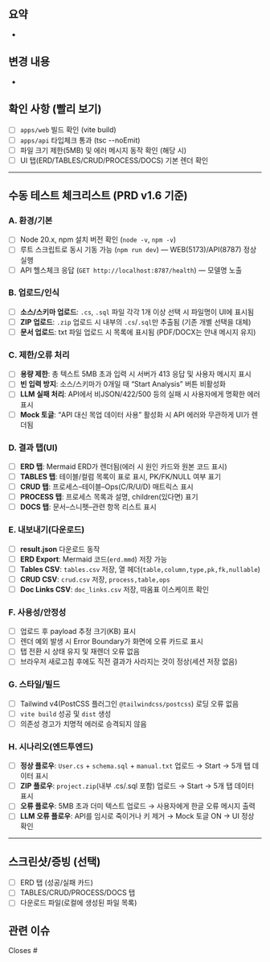 ## 요약
-

## 변경 내용
-

## 확인 사항 (빨리 보기)
- [ ] `apps/web` 빌드 확인 (vite build)
- [ ] `apps/api` 타입체크 통과 (tsc --noEmit)
- [ ] 파일 크기 제한(5MB) 및 에러 메시지 동작 확인 (해당 시)
- [ ] UI 탭(ERD/TABLES/CRUD/PROCESS/DOCS) 기본 렌더 확인

---

## 수동 테스트 체크리스트 (PRD v1.6 기준)

### A. 환경/기본
- [ ] Node 20.x, npm 설치 버전 확인 (`node -v`, `npm -v`)
- [ ] 루트 스크립트로 동시 기동 가능 (`npm run dev`) — WEB(5173)/API(8787) 정상 실행
- [ ] API 헬스체크 응답 (`GET http://localhost:8787/health`) — 모델명 노출

### B. 업로드/인식
- [ ] **소스/스키마 업로드**: `.cs`, `.sql` 파일 각각 1개 이상 선택 시 파일명이 UI에 표시됨
- [ ] **ZIP 업로드**: `.zip` 업로드 시 내부의 `.cs`/`.sql`만 추출됨 (기존 개별 선택을 대체)
- [ ] **문서 업로드**: txt 파일 업로드 시 목록에 표시됨 (PDF/DOCX는 안내 메시지 유지)

### C. 제한/오류 처리
- [ ] **용량 제한**: 총 텍스트 5MB 초과 입력 시 서버가 413 응답 및 사용자 메시지 표시
- [ ] **빈 입력 방지**: 소스/스키마가 0개일 때 “Start Analysis” 버튼 비활성화
- [ ] **LLM 실패 처리**: API에서 비JSON/422/500 등의 실패 시 사용자에게 명확한 에러 표시
- [ ] **Mock 토글**: “API 대신 목업 데이터 사용” 활성화 시 API 에러와 무관하게 UI가 렌더됨

### D. 결과 탭(UI)
- [ ] **ERD 탭**: Mermaid ERD가 렌더됨(에러 시 원인 카드와 원본 코드 표시)
- [ ] **TABLES 탭**: 테이블/컬럼 목록이 표로 표시, PK/FK/NULL 여부 표기
- [ ] **CRUD 탭**: 프로세스–테이블–Ops(C/R/U/D) 매트릭스 표시
- [ ] **PROCESS 탭**: 프로세스 목록과 설명, children(있다면) 표기
- [ ] **DOCS 탭**: 문서–스니펫–관련 항목 리스트 표시

### E. 내보내기(다운로드)
- [ ] **result.json** 다운로드 동작
- [ ] **ERD Export**: Mermaid 코드(`erd.mmd`) 저장 가능
- [ ] **Tables CSV**: `tables.csv` 저장, 열 헤더(`table,column,type,pk,fk,nullable`)
- [ ] **CRUD CSV**: `crud.csv` 저장, `process,table,ops`
- [ ] **Doc Links CSV**: `doc_links.csv` 저장, 따옴표 이스케이프 확인

### F. 사용성/안정성
- [ ] 업로드 후 payload 추정 크기(KB) 표시
- [ ] 렌더 예외 발생 시 Error Boundary가 화면에 오류 카드로 표시
- [ ] 탭 전환 시 상태 유지 및 재렌더 오류 없음
- [ ] 브라우저 새로고침 후에도 직전 결과가 사라지는 것이 정상(세션 저장 없음)

### G. 스타일/빌드
- [ ] Tailwind v4(PostCSS 플러그인 `@tailwindcss/postcss`) 로딩 오류 없음
- [ ] `vite build` 성공 및 `dist` 생성
- [ ] 의존성 경고가 치명적 에러로 승격되지 않음

### H. 시나리오(엔드투엔드)
- [ ] **정상 플로우**: `User.cs` + `schema.sql` + `manual.txt` 업로드 → Start → 5개 탭 데이터 표시
- [ ] **ZIP 플로우**: `project.zip`(내부 .cs/.sql 포함) 업로드 → Start → 5개 탭 데이터 표시
- [ ] **오류 플로우**: 5MB 초과 더미 텍스트 업로드 → 사용자에게 한글 오류 메시지 출력
- [ ] **LLM 오류 플로우**: API를 임시로 죽이거나 키 제거 → Mock 토글 ON → UI 정상 확인

---

## 스크린샷/증빙 (선택)
- [ ] ERD 탭 (성공/실패 카드)
- [ ] TABLES/CRUD/PROCESS/DOCS 탭
- [ ] 다운로드 파일(로컬에 생성된 파일 목록)

## 관련 이슈
Closes #
